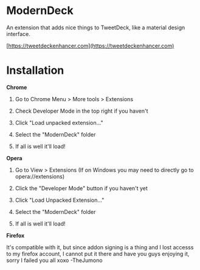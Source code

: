 

ModernDeck
==================

An extension that adds nice things to TweetDeck, like a material design interface.

[https://tweetdeckenhancer.com](https://tweetdeckenhancer.com)

Installation
==================

**Chrome**

1. Go to Chrome Menu > More tools > Extensions

2. Check Developer Mode in the top right if you haven't

3. Click "Load unpacked extension..."

4. Select the "ModernDeck" folder

5. If all is well it'll load!

**Opera**

1. Go to View > Extensions (If on Windows you may need to directly go to opera://extensions)

2. Click the "Developer Mode" button if you haven't yet

3. Click "Load Unpacked Extension..."

4. Select the "ModernDeck" folder

5. If all is well it'll load!


**Firefox**

It's compatible with it, but since addon signing is a thing and I lost accesss to my firefox account, I cannot put it there and have you guys enjoying it, sorry I failed you all xoxo -TheJumono
